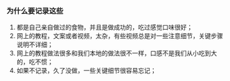 
### 为什么要记录这些
1. 都是自己亲自做过的食物，并且是做成功的，吃过感觉口味很好；
2. 网上的教程，文案或者视频，太杂，有些视频总是对一些注意细节，关键步骤说明不详细；
3. 网上的教程做法很多和我们本地的做法很不一样，口感不是我们从小吃到大的，吃不惯；
4. 如果不记录，久了没做，一些关键细节很容易忘记；
